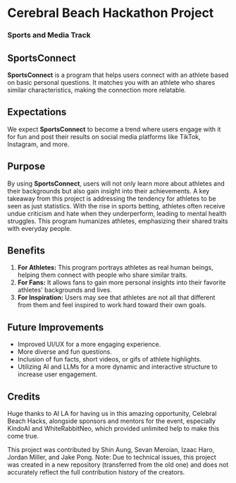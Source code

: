 # Cerebral Beach Hackathon Project
### Sports and Media Track

## SportsConnect
**SportsConnect** is a program that helps users connect with an athlete based on basic personal questions. It matches you with an athlete who shares similar characteristics, making the connection more relatable.

## Expectations
We expect **SportsConnect** to become a trend where users engage with it for fun and post their results on social media platforms like TikTok, Instagram, and more.

## Purpose
By using **SportsConnect**, users will not only learn more about athletes and their backgrounds but also gain insight into their achievements. A key takeaway from this project is addressing the tendency for athletes to be seen as just statistics. With the rise in sports betting, athletes often receive undue criticism and hate when they underperform, leading to mental health struggles. This program humanizes athletes, emphasizing their shared traits with everyday people.

## Benefits
1. **For Athletes:** This program portrays athletes as real human beings, helping them connect with people who share similar traits.
2. **For Fans:** It allows fans to gain more personal insights into their favorite athletes' backgrounds and lives.
3. **For Inspiration:** Users may see that athletes are not all that different from them and feel inspired to work hard toward their own goals.

## Future Improvements
- Improved UI/UX for a more engaging experience.
- More diverse and fun questions.
- Inclusion of fun facts, short videos, or gifs of athlete highlights.
- Utilizing AI and LLMs for a more dynamic and interactive structure to increase user engagement.

## Credits
Huge thanks to AI LA for having us in this amazing opportunity, Celebral Beach Hacks, alongside sponsors and mentors for the event, especially KindoAI and WhiteRabbitNeo, which provided unlimited help to make this come true.

This project was contributed by Shin Aung, Sevan Meroian, Izaac Haro, Jordan Miller, and Jake Pong.
Note: Due to technical issues, this project was created in a new repository (transferred from the old one) and does not accurately reflect the full contribution history of the creators.
